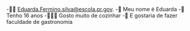 -👋🏻 Eduarda.Fermino.silva@escola.pr.gov.
-👀 Meu nome é Eduarda
-📍 Tenho 16 anos
-👩🏻‍🍳 Gosto muito de cozinhar 
-📃 E gostaria de fazer faculdade de gastronomia

